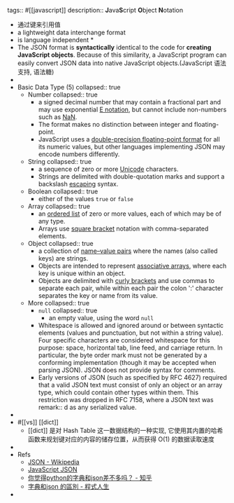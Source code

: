 tags:: #[[javascript]]
description:: **J**ava**S**cript **O**bject **N**otation

  - 通过键来引用值
  - a lightweight data interchange format
  - is language independent \*
  - The JSON format is **syntactically** identical to the code for **creating JavaScript objects**. Because of this similarity, a JavaScript program can easily convert JSON data into native JavaScript objects.(JavaScript 语法支持, 语法糖)
-
- Basic Data Type (5)
  collapsed:: true
  - Number
    collapsed:: true
    - a signed decimal number that may contain a fractional part and may use exponential [E notation](https://en.wikipedia.org/wiki/E_notation), but cannot include non-numbers such as [NaN](https://en.wikipedia.org/wiki/NaN).
    - The format makes no distinction between integer and floating-point.
    - JavaScript uses a [double-precision floating-point format](https://en.wikipedia.org/wiki/Double-precision_floating-point_format) for all its numeric values, but other languages implementing JSON may encode numbers differently.
  - String
    collapsed:: true
    - a sequence of zero or more [Unicode](https://en.wikipedia.org/wiki/Unicode) characters.
    - Strings are delimited with double-quotation marks and support a backslash [escaping](https://en.wikipedia.org/wiki/Escape_character) syntax.
  - Boolean
    collapsed:: true
    - either of the values  `true`  or  `false`
  - Array
    collapsed:: true
    - an [ordered list](https://en.wikipedia.org/wiki/List_(abstract_data_type)) of zero or more values, each of which may be of any type.
    - Arrays use [square bracket](https://en.wikipedia.org/wiki/Square_bracket) notation with comma-separated elements.
  - Object
    collapsed:: true
    - a collection of [name–value pairs](https://en.wikipedia.org/wiki/Attribute%E2%80%93value_pair) where the names (also called keys) are strings.
    - Objects are intended to represent [associative arrays](https://en.wikipedia.org/wiki/Associative_array), where each key is unique within an object.
    - Objects are delimited with [curly brackets](https://en.wikipedia.org/wiki/Braces_(punctuation)#Braces) and use commas to separate each pair, while within each pair the colon ':' character separates the key or name from its value.
  - More
    collapsed:: true
    - `null`
      collapsed:: true
      - an empty value, using the word  `null`
    - Whitespace is allowed and ignored around or between syntactic elements (values and punctuation, but not within a string value). Four specific characters are considered whitespace for this purpose: space, horizontal tab, line feed, and carriage return. In particular, the byte order mark must not be generated by a conforming implementation (though it may be accepted when parsing JSON). JSON does not provide syntax for comments.
    - Early versions of JSON (such as specified by RFC 4627) required that a valid JSON text must consist of only an object or an array type, which could contain other types within them. This restriction was dropped in RFC 7158, where a JSON text was remark:: d as any serialized value.
-
- #[[vs]] [[dict]]
  - [[dict]] 是对 Hash Table 这一数据结构的一种实现, 它使用其内置的哈希函数来规划键对应的内容的储存位置，从而获得 O(1) 的数据读取速度
-
- Refs
  - [JSON - Wikipedia](https://en.wikipedia.org/wiki/JSON)
  - [JavaScript JSON](https://www.w3schools.com/js/js_json.asp)
  - [你觉得python的字典和json差不多吗？ - 知乎](https://www.zhihu.com/question/21097237)
  - [字典和json 的區別 - 程式人生](https://www.796t.com/content/1552642839.html)
-